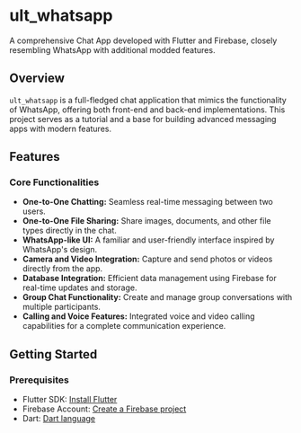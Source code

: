 # ult_whatsapp

A comprehensive Chat App developed with Flutter and Firebase, closely resembling WhatsApp with additional modded features.

## Overview

`ult_whatsapp` is a full-fledged chat application that mimics the functionality of WhatsApp, offering both front-end and back-end implementations. This project serves as a tutorial and a base for building advanced messaging apps with modern features.

## Features

### Core Functionalities

- **One-to-One Chatting:** Seamless real-time messaging between two users.
- **One-to-One File Sharing:** Share images, documents, and other file types directly in the chat.
- **WhatsApp-like UI:** A familiar and user-friendly interface inspired by WhatsApp's design.
- **Camera and Video Integration:** Capture and send photos or videos directly from the app.
- **Database Integration:** Efficient data management using Firebase for real-time updates and storage.
- **Group Chat Functionality:** Create and manage group conversations with multiple participants.
- **Calling and Voice Features:** Integrated voice and video calling capabilities for a complete communication experience.

## Getting Started

### Prerequisites

- Flutter SDK: [Install Flutter](https://flutter.dev/docs/get-started/install)
- Firebase Account: [Create a Firebase project](https://firebase.google.com/)
- Dart: [Dart language](https://dart.dev/get-dart)
